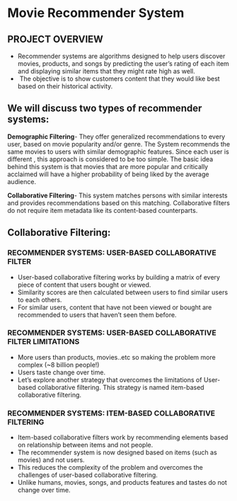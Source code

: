 # Movie Recommender System

## PROJECT OVERVIEW
- Recommender systems are algorithms designed to help users discover movies, products, and songs by predicting the user’s rating of each item and displaying similar items that they might rate high as well.
-  The objective is to show customers content that they would like best based on their historical activity. 

## We will discuss two types of recommender systems:

__Demographic Filtering__- They offer generalized recommendations to every user, based on movie popularity and/or genre. The System recommends the same movies to users with similar demographic features. Since each user is different , this approach is considered to be too simple. The basic idea behind this system is that movies that are more popular and critically acclaimed will have a higher probability of being liked by the average audience.

__Collaborative Filtering__- This system matches persons with similar interests and provides recommendations based on this matching. Collaborative filters do not require item metadata like its content-based counterparts.

## Collaborative Filtering:
### RECOMMENDER SYSTEMS: USER-BASED COLLABORATIVE FILTER
- User-based collaborative filtering works by building a matrix of every piece of content that users bought or viewed. 
- Similarity scores are then calculated between users to find similar users to each others. 
- For similar users, content that have not been viewed or bought are recommended to users that haven’t seen them before.

### RECOMMENDER SYSTEMS: USER-BASED COLLABORATIVE FILTER LIMITATIONS
- More users than products, movies..etc so making the problem more complex (~8 billion people!)
- Users taste change over time. 
- Let’s explore another strategy that overcomes the limitations of User-based collaborative filtering. This strategy is named item-based collaborative filtering.

### RECOMMENDER SYSTEMS: ITEM-BASED COLLABORATIVE FILTERING
- Item-based collaborative filters work by recommending elements based on relationship between items and not people. 
- The recommender system is now designed based on items (such as movies) and not users. 
- This reduces the complexity of the problem and overcomes the challenges of user-based collaborative filtering. 
- Unlike humans, movies, songs, and products features and tastes do not change over time. 
